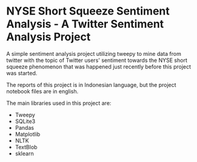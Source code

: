 # NYSE Short Squeeze Sentiment Analysis - A Twitter Sentiment Analysis Project
A simple sentiment analysis project utilizing tweepy to mine data from twitter with the topic of Twitter users' sentiment towards the NYSE short squeeze phenomenon that was happened just recently before this project was started.

The reports of this project is in Indonesian language, but the project notebook files are in english.

The main libraries used in this project are:
- Tweepy
- SQLite3
- Pandas
- Matplotlib
- NLTK
- TextBlob
- sklearn
